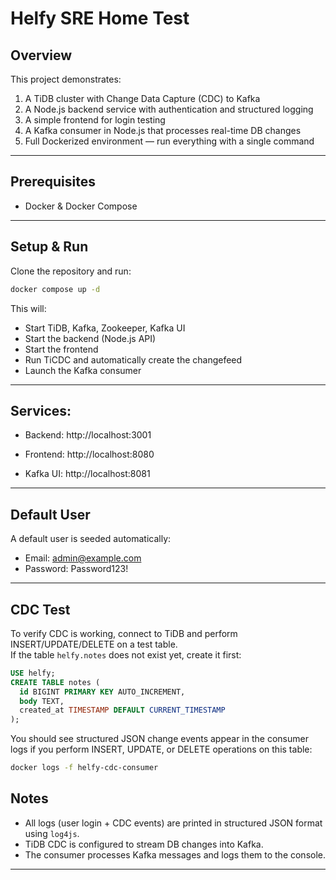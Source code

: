 # Helfy SRE Home Test

## Overview
This project demonstrates:
1. A TiDB cluster with Change Data Capture (CDC) to Kafka
2. A Node.js backend service with authentication and structured logging
3. A simple frontend for login testing
4. A Kafka consumer in Node.js that processes real-time DB changes
5. Full Dockerized environment — run everything with a single command

---

## Prerequisites
- Docker & Docker Compose

---

## Setup & Run
Clone the repository and run:

```bash
docker compose up -d
```


This will:

- Start TiDB, Kafka, Zookeeper, Kafka UI  
- Start the backend (Node.js API)  
- Start the frontend  
- Run TiCDC and automatically create the changefeed  
- Launch the Kafka consumer

---
## Services:

- Backend: http://localhost:3001

- Frontend: http://localhost:8080

- Kafka UI: http://localhost:8081

---

## Default User

A default user is seeded automatically:

- Email: admin@example.com
- Password: Password123!

---

## CDC Test
To verify CDC is working, connect to TiDB and perform INSERT/UPDATE/DELETE on a test table.  
If the table `helfy.notes` does not exist yet, create it first:

```sql
USE helfy;
CREATE TABLE notes (
  id BIGINT PRIMARY KEY AUTO_INCREMENT,
  body TEXT,
  created_at TIMESTAMP DEFAULT CURRENT_TIMESTAMP
);
```

You should see structured JSON change events appear in the consumer logs if you perform
INSERT, UPDATE, or DELETE operations on this table:
```bash
docker logs -f helfy-cdc-consumer
```


## Notes

- All logs (user login + CDC events) are printed in structured JSON format using `log4js`.  
- TiDB CDC is configured to stream DB changes into Kafka.  
- The consumer processes Kafka messages and logs them to the console.

---
